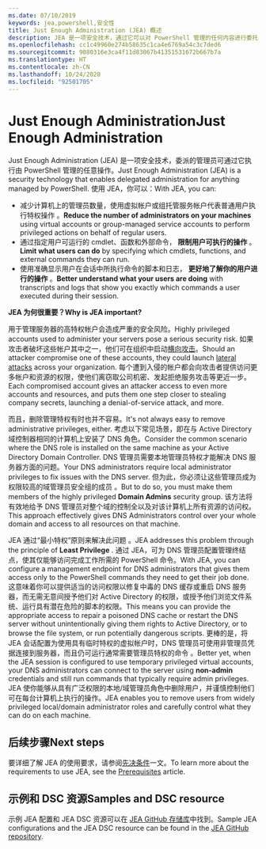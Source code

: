 ```yaml
---
ms.date: 07/10/2019
keywords: jea,powershell,安全性
title: Just Enough Administration (JEA) 概述
description: JEA 是一项安全技术，通过它可以对 PowerShell 管理的任何内容进行委托管理。
ms.openlocfilehash: cc1c49960e274b58635c1ca4e6769a54c3c7ded6
ms.sourcegitcommit: 9080316e3ca4f11d83067b41351531672b667b7a
ms.translationtype: HT
ms.contentlocale: zh-CN
ms.lasthandoff: 10/24/2020
ms.locfileid: "92501705"
---
```

# <a name="just-enough-administration"></a><span data-ttu-id="d99b6-104">Just Enough Administration</span><span class="sxs-lookup"><span data-stu-id="d99b6-104">Just Enough Administration</span></span>

<span data-ttu-id="d99b6-105">Just Enough Administration (JEA) 是一项安全技术，委派的管理员可通过它执行由 PowerShell 管理的任意操作。</span><span class="sxs-lookup"><span data-stu-id="d99b6-105">Just Enough Administration (JEA) is a security technology that enables delegated administration for anything managed by PowerShell.</span></span> <span data-ttu-id="d99b6-106">使用 JEA，你可以：</span><span class="sxs-lookup"><span data-stu-id="d99b6-106">With JEA, you can:</span></span>

- <span data-ttu-id="d99b6-107">减少计算机上的管理员数量，使用虚拟帐户或组托管服务帐户代表普通用户执行特权操作  。</span><span class="sxs-lookup"><span data-stu-id="d99b6-107">**Reduce the number of administrators on your machines** using virtual accounts or group-managed service accounts to perform privileged actions on behalf of regular users.</span></span>
- <span data-ttu-id="d99b6-108">通过指定用户可运行的 cmdlet、函数和外部命令， **限制用户可执行的操作** 。</span><span class="sxs-lookup"><span data-stu-id="d99b6-108">**Limit what users can do** by specifying which cmdlets, functions, and external commands they can run.</span></span>
- <span data-ttu-id="d99b6-109">使用准确显示用户在会话中所执行命令的脚本和日志， **更好地了解你的用户进行的操作** 。</span><span class="sxs-lookup"><span data-stu-id="d99b6-109">**Better understand what your users are doing** with transcripts and logs that show you exactly which commands a user executed during their session.</span></span>

<span data-ttu-id="d99b6-110">**JEA 为何很重要？**</span><span class="sxs-lookup"><span data-stu-id="d99b6-110">**Why is JEA important?**</span></span>

<span data-ttu-id="d99b6-111">用于管理服务器的高特权帐户会造成严重的安全风险。</span><span class="sxs-lookup"><span data-stu-id="d99b6-111">Highly privileged accounts used to administer your servers pose a serious security risk.</span></span> <span data-ttu-id="d99b6-112">如果攻击者破坏这些帐户其中之一，他们可在组织中启动[横向攻击](https://aka.ms/pth)。</span><span class="sxs-lookup"><span data-stu-id="d99b6-112">Should an attacker compromise one of these accounts, they could launch [lateral attacks](https://aka.ms/pth) across your organization.</span></span> <span data-ttu-id="d99b6-113">每个遭到入侵的帐户都会向攻击者提供访问更多帐户和资源的权限，使他们离窃取公司机密、发起拒绝服务攻击等更近一步。</span><span class="sxs-lookup"><span data-stu-id="d99b6-113">Each compromised account gives an attacker access to even more accounts and resources, and puts them one step closer to stealing company secrets, launching a denial-of-service attack, and more.</span></span>

<span data-ttu-id="d99b6-114">而且，删除管理特权有时也并不容易。</span><span class="sxs-lookup"><span data-stu-id="d99b6-114">It's not always easy to remove administrative privileges, either.</span></span> <span data-ttu-id="d99b6-115">考虑以下常见场景，即在与 Active Directory 域控制器相同的计算机上安装了 DNS 角色。</span><span class="sxs-lookup"><span data-stu-id="d99b6-115">Consider the common scenario where the DNS role is installed on the same machine as your Active Directory Domain Controller.</span></span> <span data-ttu-id="d99b6-116">DNS 管理员需要本地管理员特权才能解决 DNS 服务器方面的问题。</span><span class="sxs-lookup"><span data-stu-id="d99b6-116">Your DNS administrators require local administrator privileges to fix issues with the DNS server.</span></span> <span data-ttu-id="d99b6-117">但为此，你必须让这些管理员成为权限较高的域管理员安全组的成员  。</span><span class="sxs-lookup"><span data-stu-id="d99b6-117">But to do so, you must make them members of the highly privileged **Domain Admins** security group.</span></span> <span data-ttu-id="d99b6-118">该方法将有效地给予 DNS 管理员对整个域的控制全以及对该计算机上所有资源的访问权。</span><span class="sxs-lookup"><span data-stu-id="d99b6-118">This approach effectively gives DNS Administrators control over your whole domain and access to all resources on that machine.</span></span>

<span data-ttu-id="d99b6-119">JEA 通过“最小特权”原则来解决此问题  。</span><span class="sxs-lookup"><span data-stu-id="d99b6-119">JEA addresses this problem through the principle of **Least Privilege** .</span></span> <span data-ttu-id="d99b6-120">通过 JEA，可为 DNS 管理员配置管理终结点，使其仅能够访问完成工作所需的 PowerShell 命令。</span><span class="sxs-lookup"><span data-stu-id="d99b6-120">With JEA, you can configure a management endpoint for DNS administrators that gives them access only to the PowerShell commands they need to get their job done.</span></span> <span data-ttu-id="d99b6-121">这意味着你可以提供适当的访问权限以修复中毒的 DNS 缓存或重启 DNS 服务器，而无需无意间授予他们对 Active Directory 的权限，或授予他们浏览文件系统、运行具有潜在危险的脚本的权限。</span><span class="sxs-lookup"><span data-stu-id="d99b6-121">This means you can provide the appropriate access to repair a poisoned DNS cache or restart the DNS server without unintentionally giving them rights to Active Directory, or to browse the file system, or run potentially dangerous scripts.</span></span> <span data-ttu-id="d99b6-122">更棒的是，将 JEA 会话配置为使用具有临时特权的虚拟帐户时，DNS 管理员可使用非管理员凭据连接到服务器，而且仍可运行通常需要管理员特权的命令  。</span><span class="sxs-lookup"><span data-stu-id="d99b6-122">Better yet, when the JEA session is configured to use temporary privileged virtual accounts, your DNS administrators can connect to the server using **non-admin** credentials and still run commands that typically require admin privileges.</span></span> <span data-ttu-id="d99b6-123">JEA 使你能够从具有广泛权限的本地/域管理员角色中删除用户，并谨慎控制他们可在每台计算机上执行的操作。</span><span class="sxs-lookup"><span data-stu-id="d99b6-123">JEA enables you to remove users from widely privileged local/domain administrator roles and carefully control what they can do on each machine.</span></span>

## <a name="next-steps"></a><span data-ttu-id="d99b6-124">后续步骤</span><span class="sxs-lookup"><span data-stu-id="d99b6-124">Next steps</span></span>

<span data-ttu-id="d99b6-125">要详细了解 JEA 的使用要求，请参阅[先决条件](prerequisites.md)一文。</span><span class="sxs-lookup"><span data-stu-id="d99b6-125">To learn more about the requirements to use JEA, see the [Prerequisites](prerequisites.md) article.</span></span>

## <a name="samples-and-dsc-resource"></a><span data-ttu-id="d99b6-126">示例和 DSC 资源</span><span class="sxs-lookup"><span data-stu-id="d99b6-126">Samples and DSC resource</span></span>

<span data-ttu-id="d99b6-127">示例 JEA 配置和 JEA DSC 资源可以在 [JEA GitHub 存储库](https://github.com/PowerShell/JEA)中找到。</span><span class="sxs-lookup"><span data-stu-id="d99b6-127">Sample JEA configurations and the JEA DSC resource can be found in the [JEA GitHub repository](https://github.com/PowerShell/JEA).</span></span>
